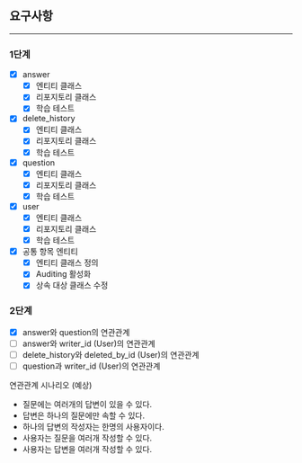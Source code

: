 ## 요구사항
***
### 1단계
- [x] answer
  - [x] 엔티티 클래스
  - [x] 리포지토리 클래스
  - [x] 학습 테스트
- [x] delete_history
  - [x] 엔티티 클래스
  - [x] 리포지토리 클래스
  - [x] 학습 테스트
- [x] question
  - [x] 엔티티 클래스
  - [x] 리포지토리 클래스
  - [x] 학습 테스트
- [x] user
  - [x] 엔티티 클래스
  - [x] 리포지토리 클래스
  - [x] 학습 테스트
- [x] 공통 항목 엔티티
  - [x] 엔티티 클래스 정의
  - [x] Auditing 활성화
  - [x] 상속 대상 클래스 수정

### 2단계
- [x] answer와 question의 연관관계
- [ ] answer와 writer_id (User)의 연관관계
- [ ] delete_history와 deleted_by_id (User)의 연관관계
- [ ] question과 writer_id (User)의 연관관계

연관관계 시나리오 (예상)
- 질문에는 여러개의 답변이 있을 수 있다.
- 답변은 하나의 질문에만 속할 수 있다.
- 하나의 답변의 작성자는 한명의 사용자이다.
- 사용자는 질문을 여러개 작성할 수 있다.
- 사용자는 답변을 여러개 작성할 수 있다.